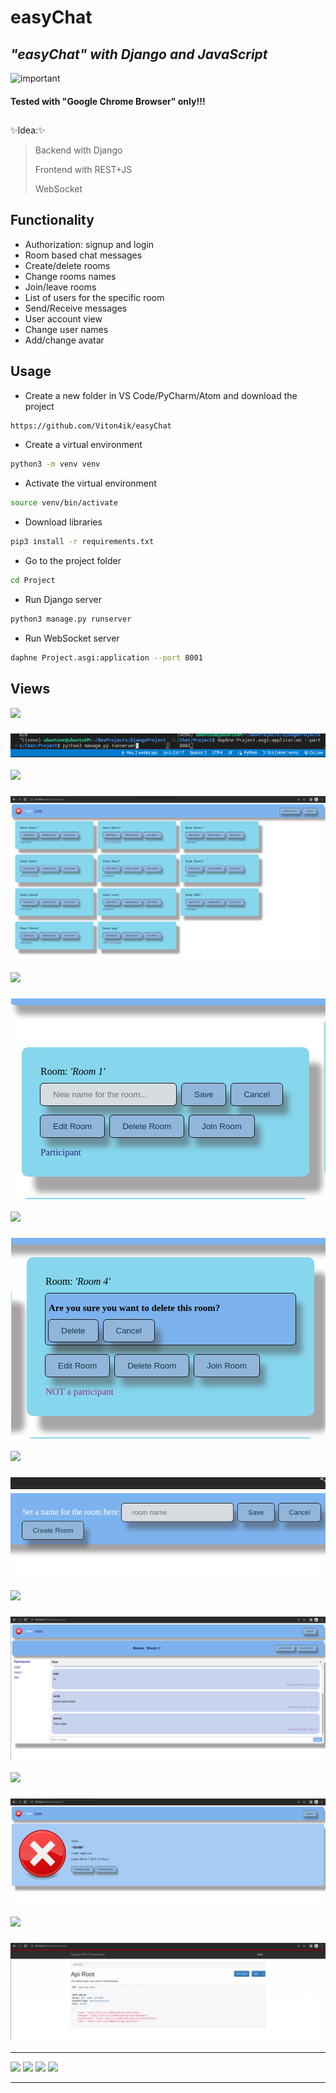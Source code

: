 # easyChat
## _"easyChat" with Django and JavaScript_

<img src="https://pbs.twimg.com/media/DUJBoQ1XkAA1SUQ.jpg:large" alt="important" width="300x" height="100x"/> 

#### Tested with "Google Chrome Browser" only!!!


##
✨Idea:✨

> Backend with Django 
>
> Frontend with REST+JS 
>
> WebSocket 

## Functionality

- Authorization: signup and login
- Room based chat messages
- Create/delete rooms
- Change rooms names
- Join/leave rooms
- List of users for the specific room
- Send/Receive messages
- User account view
- Change user names
- Add/change avatar

## Usage

- Create a new folder in VS Code/PyCharm/Atom and download the project

```sh
https://github.com/Viton4ik/easyChat
```
- Create a virtual environment

```sh
python3 -m venv venv
```
- Activate the virtual environment

```sh
source venv/bin/activate
```
- Download libraries

```sh
pip3 install -r requirements.txt
```
- Go to the project folder

```sh
cd Project
```
- Run Django server

```sh
python3 manage.py runserver
```
- Run WebSocket server

```sh
daphne Project.asgi:application --port 8001
```

## Views

<img src="https://img.shields.io/static/v1?label=1&message=Run servers&color=9cf"/>
<h3 align="center"><img src="https://github.com/Viton4ik/easyChat/blob/master/media/avatars/run%20servers.png"/></h3> 

<img src="https://img.shields.io/static/v1?label=2&message=Rooms&color=9cf"/>
<h3 align="center"><img src="https://github.com/Viton4ik/easyChat/blob/master/media/avatars/rooms.png"/></h3> 

<img src="https://img.shields.io/static/v1?label=3&message=Edit room name&color=9cf"/>
<h3 align="center"><img src="https://github.com/Viton4ik/easyChat/blob/master/media/avatars/editRoomName.png"/></h3>

<img src="https://img.shields.io/static/v1?label=4&message=Delete room&color=9cf"/>
<h3 align="center"><img src="https://github.com/Viton4ik/easyChat/blob/master/media/avatars/deleteRoom.png"/></h3>

<img src="https://img.shields.io/static/v1?label=5&message=Create room&color=9cf"/>
<h3 align="center"><img src="https://github.com/Viton4ik/easyChat/blob/master/media/avatars/createRoom.png"/></h3>

<img src="https://img.shields.io/static/v1?label=6&message=Room&color=9cf"/>
<h3 align="center"><img src="https://github.com/Viton4ik/easyChat/blob/master/media/avatars/room.png"/></h3>

<img src="https://img.shields.io/static/v1?label=7&message=User account&color=9cf"/>
<h3 align="center"><img src="https://github.com/Viton4ik/easyChat/blob/master/media/avatars/userAccount.png"/></h3>

<img src="https://img.shields.io/static/v1?label=8&message=API&color=9cf"/>
<h3 align="center"><img src="https://github.com/Viton4ik/easyChat/blob/master/media/avatars/API.png"/></h3>

<hr>
<p><img src="https://img.shields.io/static/v1?label=Enjoy&message=DJANGO&color=green"/> <img src="https://img.shields.io/static/v1?label=Enjoy&message=Python&color=blue">  <img src="https://img.shields.io/static/v1?label=Enjoy&message=JavaScript&color=yellow"/> <img src="https://img.shields.io/static/v1?label=Enjoy&message=CSS&color=9cf"/></p>
<hr>
